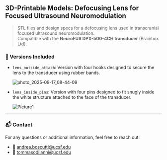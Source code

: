 ## 3D-Printable Models: Defocusing Lens for Focused Ultrasound Neuromodulation

> STL files and design specs for a defocusing lens used in transcranial focused ultrasound neuromodulation.  
> Compatible with the **NeuroFUS DPX-500-4CH transducer** (Brainbox Ltd).

### 🔧 Versions Included

- `lens_outside_attach`: Version with four hooks designed to secure the lens to the transducer using rubber bands.

  ![photo_2025-09-17_08-44-09](https://github.com/user-attachments/assets/fc6b9815-f0c9-4c3f-9d04-a0b3bd61d36d)

- `lens_inside_pins`: Version with four pins designed to fit snugly inside the white structure attached to the face of the transducer.

  ![Picture1](https://github.com/user-attachments/assets/c33191ed-e5e4-406b-b347-afb60b1eda34)

---

### 📬 Contact

For any questions or additional information, feel free to reach out:

- 📧 andrea.boscutti@ucsf.edu  
- 📧 tommasodiianni@ucsf.edu
